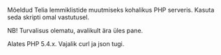 Mõeldud Telia lemmiklistide muutmiseks kohalikus PHP serveris. Kasuta seda skripti omal vastutusel.

NB! Turvalisus olematu, avalikult ära üles pane.

Alates PHP 5.4.x. Vajalik curl ja json tugi.
